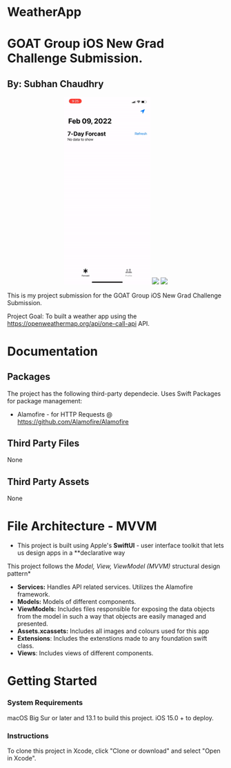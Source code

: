 # WeatherApp

#  GOAT Group iOS New Grad Challenge Submission.
## By: Subhan Chaudhry 

<p float="left" align="center">
    <img src="./Documentation-Folder/image1.gif" width="200"/>
    <img src="./Documentation-Folder/image2.gif" width="200"/>
    <img src="./Documentation-Folder/image3.gif" width="200"/>
</p>

This is my project submission for the GOAT Group iOS New Grad Challenge Submission. 

Project Goal: To built a weather app using the https://openweathermap.org/api/one-call-api API.

# Documentation 

## Packages 

The project has the following third-party dependecie. Uses Swift Packages for package management:

* Alamofire - for HTTP Requests @ https://github.com/Alamofire/Alamofire

## Third Party Files 
  None 
  
  ## Third Party Assets
  None
  
# File Architecture - MVVM 

* This project is built using Apple's  **SwiftUI** - user interface toolkit that lets us design apps in a **declarative way

This project follows the *Model, View, ViewModel (MVVM)* structural design pattern*

* **Services:** Handles API related services. Utilizes the Alamofire framework.  
* **Models:**  Models of different components. 
* **ViewModels:** Includes files responsible for exposing the data objects from the model in such a way that objects are easily managed and presented.
* **Assets.xcassets:** Includes all images and colours used for this app
* **Extensions**: Includes the extenstions made to any foundation swift class.
* **Views**: Includes views of different components.   

# Getting Started

### System Requirements
macOS Big Sur or later and 13.1 to build this project. iOS 15.0 + to deploy. 

### Instructions
To clone this project in Xcode, click "Clone or download" and select "Open in Xcode".
